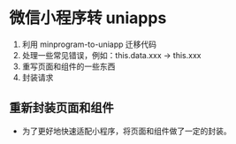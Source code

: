 # 微信小程序转 uniapps

1. 利用 minprogram-to-uniapp 迁移代码
2. 处理一些常见错误，例如：this.data.xxx -> this.xxx
3. 重写页面和组件的一些东西
4. 封装请求

## 重新封装页面和组件

- 为了更好地快速适配小程序，将页面和组件做了一定的封装。
